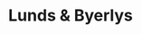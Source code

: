 ---
title: "Lunds & Byerlys"
url: /minneapolis/lunds-and-byerlys-west-lake-street/
shop: supermarket
---